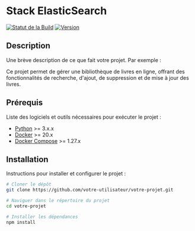 # Stack ElasticSearch

[![Statut de la Build](https://img.shields.io/badge/build-passing-brightgreen)](https://github.com/votre-utilisateur/votre-projet/actions)
[![Version](https://img.shields.io/badge/version-1.0.0-blue)](https://github.com/votre-utilisateur/votre-projet/releases)

## Description

Une brève description de ce que fait votre projet. Par exemple :

Ce projet permet de gérer une bibliothèque de livres en ligne, offrant des fonctionnalités de recherche, d'ajout, de suppression et de mise à jour des livres.

## Prérequis

Liste des logiciels et outils nécessaires pour exécuter le projet :

- [Python](https://nodejs.org/) >= 3.x.x
- [Docker](https://www.docker.com/) >= 20.x
- [Docker Compose](https://docs.docker.com/compose/) >= 1.27.x

## Installation

Instructions pour installer et configurer le projet :

```bash
# Cloner le dépôt
git clone https://github.com/votre-utilisateur/votre-projet.git

# Naviguer dans le répertoire du projet
cd votre-projet

# Installer les dépendances
npm install

```
